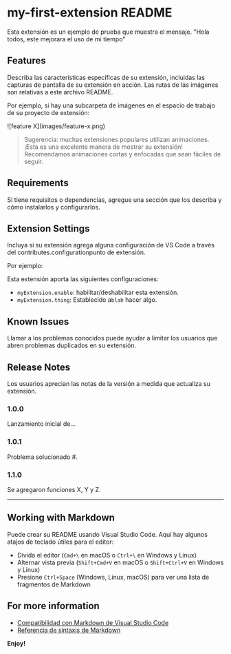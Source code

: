 # my-first-extension README

Esta extensión es un ejemplo de prueba que muestra el mensaje.
"Hola todos, este mejorara el uso de mi tiempo" 

## Features

Describa las características específicas de su extensión, incluidas las capturas de pantalla de su extensión en acción. Las rutas de las imágenes son relativas a este archivo README.

Por ejemplo, si hay una subcarpeta de imágenes en el espacio de trabajo de su proyecto de extensión:

\!\[feature X\]\(images/feature-x.png\)

> Sugerencia: muchas extensiones populares utilizan animaciones. ¡Esta es una excelente manera de mostrar su extensión! Recomendamos animaciones cortas y enfocadas que sean fáciles de seguir.

## Requirements

Si tiene requisitos o dependencias, agregue una sección que los describa y cómo instalarlos y configurarlos.

## Extension Settings

Incluya si su extensión agrega alguna configuración de VS Code a través del contributes.configurationpunto de extensión.

Por ejemplo:

Esta extensión aporta las siguientes configuraciones:

* `myExtension.enable`: habilitar/deshabilitar esta extensión.
* `myExtension.thing`: Establecido a`blah` hacer algo.

## Known Issues

Llamar a los problemas conocidos puede ayudar a limitar los usuarios que abren problemas duplicados en su extensión.

## Release Notes

Los usuarios aprecian las notas de la versión a medida que actualiza su extensión.


### 1.0.0

Lanzamiento inicial de...

### 1.0.1

Problema solucionado #.

### 1.1.0

Se agregaron funciones X, Y y Z.

---

## Working with Markdown

Puede crear su README usando Visual Studio Code. Aquí hay algunos atajos de teclado útiles para el editor:

* Divida el editor (`Cmd+\` en macOS o `Ctrl+\` en Windows y Linux)
* Alternar vista previa (`Shift+Cmd+V` en macOS o `Shift+Ctrl+V` en Windows y Linux)
* Presione `Ctrl+Space` (Windows, Linux, macOS) para ver una lista de fragmentos de Markdown

## For more information

* [Compatibilidad con Markdown de Visual Studio Code](http://code.visualstudio.com/docs/languages/markdown)
* [Referencia de sintaxis de Markdown](https://help.github.com/articles/markdown-basics/)

**Enjoy!**
